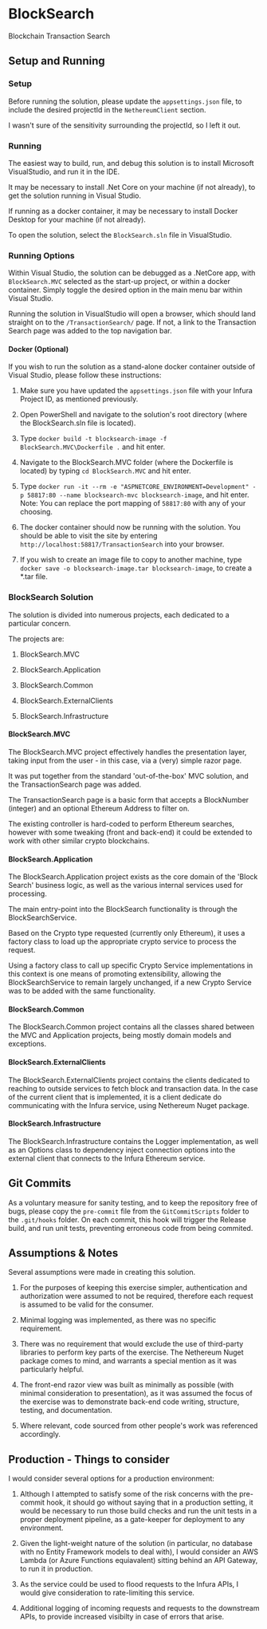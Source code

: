 # BlockSearch
Blockchain Transaction Search

## Setup and Running

### Setup
Before running the solution, please update the ``appsettings.json`` file, to include the desired projectId in the ``NethereumClient`` section.

I wasn't sure of the sensitivity surrounding the projectId, so I left it out.


### Running
The easiest way to build, run, and debug this solution is to install Microsoft VisualStudio, and run it in the IDE.

It may be necessary to install .Net Core on your machine (if not already), to get the solution running in Visual Studio.

If running as a docker container, it may be necessary to install Docker Desktop for your machine (if not already).

To open the solution, select the ``BlockSearch.sln`` file in VisualStudio.


### Running Options
Within Visual Studio, the solution can be debugged as a .NetCore app, with ``BlockSearch.MVC`` selected as the start-up project, or within a docker container. Simply toggle the desired option in the main menu bar within Visual Studio.

Running the solution in VisualStudio will open a browser, which should land straight on to the ``/TransactionSearch/`` page. If not, a link to the Transaction Search page was added to the top navigation bar.

#### Docker (Optional)
If you wish to run the solution as a stand-alone docker container outside of Visual Studio, please follow these instructions:

1. Make sure you have updated the ``appsettings.json`` file with your Infura Project ID, as mentioned previously.

2. Open PowerShell and navigate to the solution's root directory (where the BlockSearch.sln file is located).

3. Type ``docker build -t blocksearch-image -f BlockSearch.MVC\Dockerfile .`` and hit enter. 

4. Navigate to the BlockSearch.MVC folder (where the Dockerfile is located) by typing ``cd BlockSearch.MVC`` and hit enter.

5. Type ``docker run -it --rm -e "ASPNETCORE_ENVIRONMENT=Development" -p 58817:80 --name blocksearch-mvc blocksearch-image``, and hit enter. Note: You can replace the port mapping of ``58817:80`` with any of your choosing.

6. The docker container should now be running with the solution. You should be able to visit the site by entering ``http://localhost:58817/TransactionSearch`` into your browser.

7. If you wish to create an image file to copy to another machine, type ``docker save -o blocksearch-image.tar blocksearch-image``, to create a *.tar file.


### BlockSearch Solution

The solution is divided into numerous projects, each dedicated to a particular concern.

The projects are: 

1. BlockSearch.MVC

2. BlockSearch.Application

3. BlockSearch.Common

4. BlockSearch.ExternalClients

5. BlockSearch.Infrastructure


#### BlockSearch.MVC
The BlockSearch.MVC project effectively handles the presentation layer, taking input from the user - in this case, via a (very) simple razor page.

It was put together from the standard 'out-of-the-box' MVC solution, and the TransactionSearch page was added.

The TransactionSearch page is a basic form that accepts a BlockNumber (integer) and an optional Ethereum Address to filter on.

The existing controller is hard-coded to perform Ethereum searches, however with some tweaking (front and back-end) it could be extended to work with other similar crypto blockchains.


#### BlockSearch.Application
The BlockSearch.Application project exists as the core domain of the 'Block Search' business logic, as well as the various internal services used for processing.

The main entry-point into the BlockSearch functionality is through the BlockSearchService. 

Based on the Crypto type requested (currently only Ethereum), it uses a factory class to load up the appropriate crypto service to process the request.

Using a factory class to call up specific Crypto Service implementations in this context is one means of promoting extensibility, allowing the BlockSearchService to remain largely unchanged, if a new Crypto Service was to be added with the same functionality.


#### BlockSearch.Common
The BlockSearch.Common project contains all the classes shared between the MVC and Application projects, being mostly domain models and exceptions.


#### BlockSearch.ExternalClients
The BlockSearch.ExternalClients project contains the clients dedicated to reaching to outside services to fetch block and transaction data. In the case of the current client that is implemented, it is a client dedicate do communicating with the Infura service, using Nethereum Nuget package. 


#### BlockSearch.Infrastructure
The BlockSearch.Infrastructure contains the Logger implementation, as well as an Options class to dependency inject connection options into the external client that connects to the Infura Ethereum service.


## Git Commits
As a voluntary measure for sanity testing, and to keep the repository free of bugs, please copy the ``pre-commit`` file from the ``GitCommitScripts`` folder to the ``.git/hooks`` folder. On each commit, this hook will trigger the Release build, and run unit tests, preventing erroneous code from being commited.


## Assumptions & Notes
Several assumptions were made in creating this solution.

1. For the purposes of keeping this exercise simpler, authentication and authorization were assumed to not be required, therefore each request is assumed to be valid for the consumer.

2. Minimal logging was implemented, as there was no specific requirement.

3. There was no requirement that would exclude the use of third-party libraries to perform key parts of the exercise. The Nethereum Nuget package comes to mind, and warrants a special mention as it was particularly helpful.

4. The front-end razor view was built as minimally as possible (with minimal consideration to presentation), as it was assumed the focus of the exercise was to demonstrate back-end code writing, structure, testing, and documentation.

5. Where relevant, code sourced from other people's work was referenced accordingly.


## Production - Things to consider

I would consider several options for a production environment:

1. Although I attempted to satisfy some of the risk concerns with the pre-commit hook, it should go without saying that in a production setting, it would be necessary to run those build checks and run the unit tests in a proper deployment pipeline, as a gate-keeper for deployment to any environment. 

2. Given the light-weight nature of the solution (in particular, no database with no Entity Framework models to deal with), I would consider an AWS Lambda (or Azure Functions equiavalent) sitting behind an API Gateway, to run it in production.

3. As the service could be used to flood requests to the Infura APIs, I would give consideration to rate-limiting this service.

4. Additional logging of incoming requests and requests to the downstream APIs, to provide increased visibilty in case of errors that arise.